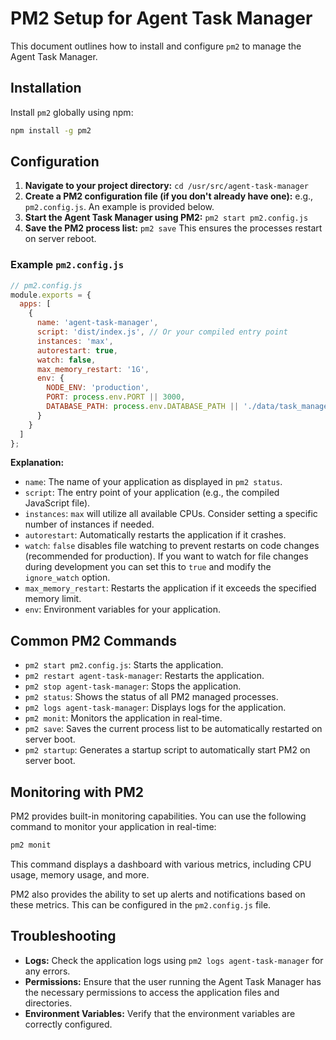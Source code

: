 # PM2 Setup for Agent Task Manager

This document outlines how to install and configure `pm2` to manage the Agent Task Manager.

## Installation

Install `pm2` globally using npm:

```bash
npm install -g pm2
```

## Configuration

1.  **Navigate to your project directory:**  `cd /usr/src/agent-task-manager`
2.  **Create a PM2 configuration file (if you don't already have one):**  e.g., `pm2.config.js`. An example is provided below.
3.  **Start the Agent Task Manager using PM2:** `pm2 start pm2.config.js`
4.  **Save the PM2 process list:** `pm2 save` This ensures the processes restart on server reboot.

### Example `pm2.config.js`

```javascript
// pm2.config.js
module.exports = {
  apps: [
    {
      name: 'agent-task-manager',
      script: 'dist/index.js', // Or your compiled entry point
      instances: 'max',
      autorestart: true,
      watch: false,
      max_memory_restart: '1G',
      env: {
        NODE_ENV: 'production',
        PORT: process.env.PORT || 3000,
        DATABASE_PATH: process.env.DATABASE_PATH || './data/task_manager.db'
      }
    }
  ]
};
```

**Explanation:**

*   `name`: The name of your application as displayed in `pm2 status`.
*   `script`: The entry point of your application (e.g., the compiled JavaScript file).
*   `instances`:  `max` will utilize all available CPUs. Consider setting a specific number of instances if needed.
*   `autorestart`:  Automatically restarts the application if it crashes.
*   `watch`:  `false` disables file watching to prevent restarts on code changes (recommended for production).  If you want to watch for file changes during development you can set this to `true` and modify the `ignore_watch` option.
*   `max_memory_restart`: Restarts the application if it exceeds the specified memory limit.
*   `env`:  Environment variables for your application.

## Common PM2 Commands

*   `pm2 start pm2.config.js`: Starts the application.
*   `pm2 restart agent-task-manager`: Restarts the application.
*   `pm2 stop agent-task-manager`: Stops the application.
*   `pm2 status`:  Shows the status of all PM2 managed processes.
*   `pm2 logs agent-task-manager`: Displays logs for the application.
*   `pm2 monit`:  Monitors the application in real-time.
*   `pm2 save`: Saves the current process list to be automatically restarted on server boot.
*   `pm2 startup`: Generates a startup script to automatically start PM2 on server boot.

## Monitoring with PM2

PM2 provides built-in monitoring capabilities. You can use the following command to monitor your application in real-time:

```bash
pm2 monit
```

This command displays a dashboard with various metrics, including CPU usage, memory usage, and more.

PM2 also provides the ability to set up alerts and notifications based on these metrics.  This can be configured in the `pm2.config.js` file.

## Troubleshooting

*   **Logs:** Check the application logs using `pm2 logs agent-task-manager` for any errors.
*   **Permissions:** Ensure that the user running the Agent Task Manager has the necessary permissions to access the application files and directories.
*   **Environment Variables:** Verify that the environment variables are correctly configured.
